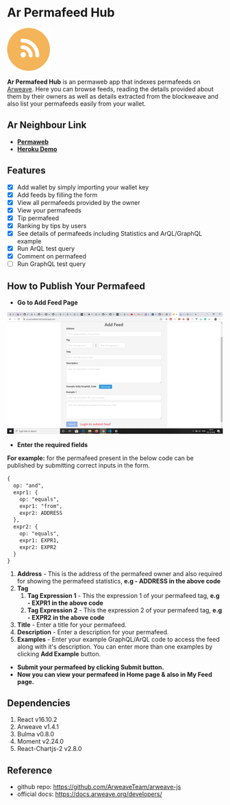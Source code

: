 # Ar Permafeed Hub

<img src="https://github.com/mmitrasish/ArPermafeedHub/blob/master/public/logo.png" width="100" height="100">

**Ar Permafeed Hub** is an permaweb app that indexes permafeeds on [Arweave](https://www.arweave.org/). Here you can browse feeds, reading the details provided about them by their owners as well as details extracted from the blockweave and also list your permafeeds easily from your wallet.

## Ar Neighbour Link

- [**Permaweb**](https://arweave.net/onlhyQxaDkYzUcyva-XDiBb2DTbJhYFvJaiPCFrKzAs)
- [**Heroku Demo**](https://ar-permafeed-hub.herokuapp.com/)

## Features

- [x] Add wallet by simply importing your wallet key
- [x] Add feeds by filling the form
- [x] View all permafeeds provided by the owner
- [x] View your permafeeds
- [x] Tip permafeed
- [x] Ranking by tips by users
- [x] See details of permafeeds including Statistics and ArQL/GraphQL example
- [x] Run ArQL test query
- [x] Comment on permafeed
- [ ] Run GraphQL test query

## How to Publish Your Permafeed

- **Go to Add Feed Page**

<img src="https://github.com/mmitrasish/ArPermafeedHub/blob/master/screetshots/screenshots.png">

- **Enter the required fields**

**For example:** for the permafeed present in the below code can be published by submitting correct inputs in the form.

```
{
  op: "and",
  expr1: {
    op: "equals",
    expr1: "from",
    expr2: ADDRESS
  },
  expr2: {
    op: "equals",
    expr1: EXPR1,
    expr2: EXPR2
  }
}
```

1. **Address** - This is the address of the permafeed owner and also required for showing the permafeed statistics, **e.g - ADDRESS in the above code**
1. **Tag**
   1. **Tag Expression 1** - This the expression 1 of your permafeed tag, **e.g - EXPR1 in the above code**
   1. **Tag Expression 2** - This the expression 2 of your permafeed tag, **e.g - EXPR2 in the above code**
1. **Title** - Enter a title for your permafeed.
1. **Description** - Enter a description for your permafeed.
1. **Examples** - Enter your example GraphQL/ArQL code to access the feed along with it's description. You can enter more than one examples by clicking **Add Example** button.

- **Submit your permafeed by clicking Submit button.**
- **Now you can view your permafeed in Home page & also in My Feed page.**

## Dependencies

1. React v16.10.2
1. Arweave v1.4.1
1. Bulma v0.8.0
1. Moment v2.24.0
1. React-Chartjs-2 v2.8.0

## Reference

- github repo: https://github.com/ArweaveTeam/arweave-js
- official docs: https://docs.arweave.org/developers/
